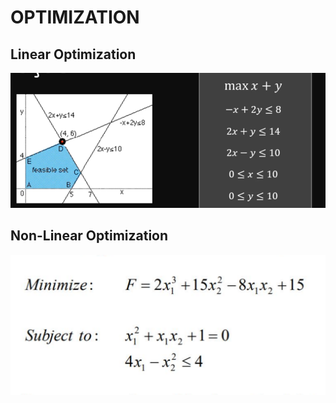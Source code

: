 # OPTIMIZATION

## Linear Optimization
<p align="center">
   <img src="img/optimization_example.png">
</p>


## Non-Linear Optimization
<p align="center">
   <img src="img/optimization_example2.png">
</p>
